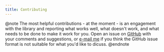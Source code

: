 ```yaml
---
title: Contributing
---
```

@note
The most helpful contributions - at the moment - is an engagement with
the library and reporting what works well, what doesn't work, and what needs to
be done to make it work for you.
Open an issue on [GitHub](https://github.com/sebastian-mutz/fsml) with your
comments and suggestions, or [e-mail me](mailto:sebastian@mutz.science) if you
think the GitHub issue format is not suitable for what you'd like to dicuss.
@endnote

